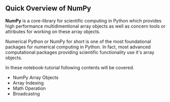 ## Quick Overview of NumPy

**NumPy** is a core-library for scientific computing in Python which provides high performance multidimentional array objects as well as concern tools or attributes for working on these array objects. 

Numerical Python or NumPy for short is one of the most foundational packages for numerical computing in Python. In fact, most advanced computational packages providing scientific functionality use it's array objects.

In these notebook-tutorial following contents will be covered.

- NumPy Array Objects
- Array Indexing 
- Math Operation
- Broadcastng
